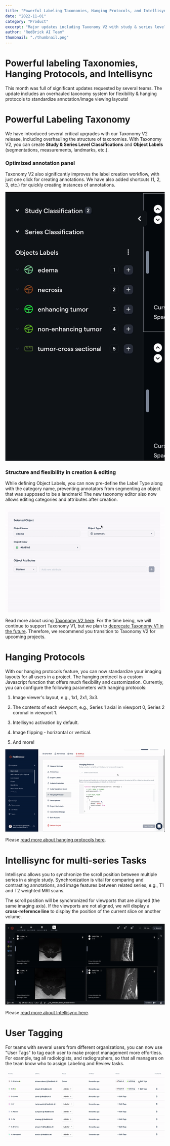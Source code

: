 ```yaml
---
title: "Powerful Labeling Taxonomies, Hanging Protocols, and Intellisync"
date: "2022-11-01"
category: "Product"
excerpt: "Major updates including Taxonomy V2 with study & series level classifications, customizable hanging protocols for standardized layouts, Intellisync for multi-series synchronization, and new user tagging capabilities."
author: "RedBrick AI Team"
thumbnail: "./thumbnail.png"
---
```


# Powerful labeling Taxonomies, Hanging Protocols, and Intellisync

This month was full of significant updates requested by several teams. The update includes an overhauled taxonomy system for flexibility & hanging protocols to standardize annotation/image viewing layouts!

# Powerful Labeling Taxonomy

We have introduced several critical upgrades with our Taxonomy V2 release, including overhauling the structure of taxonomies. With Taxonomy V2, you can create **Study & Series Level Classifications** and **Object Labels** (segmentations, measurements, landmarks, etc.).

### Optimized annotation panel

Taxonomy V2 also significantly improves the label creation workflow, with just one click for creating annotations. We have also added shortcuts (1, 2, 3, etc.) for quickly creating instances of annotations.

![](./image1.gif)

### Structure and flexibility in creation & editing

While defining Object Labels, you can now pre-define the Label Type along with the category name, preventing annotators from segmenting an object that was supposed to be a landmark! The new taxonomy editor also now allows editing categories and attributes after creation.

![](./image2.gif)

Read more about using [Taxonomy V2 here](https://docs.redbrickai.com/projects/taxonomies). For the time being, we will continue to support Taxonomy V1, but we plan to [deprecate Taxonomy V1 in the future](https://docs.redbrickai.com/projects/taxonomies#taxonomy-v1-vs.-taxonomy-v2). Therefore, we recommend you transition to Taxonomy V2 for upcoming projects.

# Hanging Protocols

With our hanging protocols feature, you can now standardize your imaging layouts for all users in a project. The hanging protocol is a custom Javascript function that offers much flexibility and customization. Currently, you can configure the following parameters with hanging protocols:

1. Image viewer's layout, e.g., 1x1, 2x1, 3x3.

2. The contents of each viewport, e.g., Series 1 axial in viewport 0, Series 2 coronal in viewport 1.

3. Intellisync activation by default.

4. Image flipping - horizontal or vertical.

5. And more!

![](./image3.gif)

Please [read more about hanging protocols here](https://docs.redbrickai.com/annotation/layout-and-multiple-volumes/custom-hanging-protocol).

# Intellisync for multi-series Tasks

Intellisync allows you to synchronize the scroll position between multiple series in a single study. Synchronization is vital for comparing and contrasting annotations, and image features between related series, e.g., T1 and T2 weighted MRI scans.

The scroll position will be synchronized for viewports that are aligned (the same imaging axis). If the viewports are not aligned, we will display a **cross-reference line** to display the position of the current slice on another volume.

![](./image4.gif)

Please [read more about Intellisync here](https://docs.redbrickai.com/annotation/layout-and-multiple-volumes/intellisync).

# User Tagging

For teams with several users from different organizations, you can now use "User Tags" to tag each user to make project management more effortless. For example, tag all radiologists, and radiographers, so that all managers on the team know who to assign Labeling and Review tasks.

![](./image5.gif)
